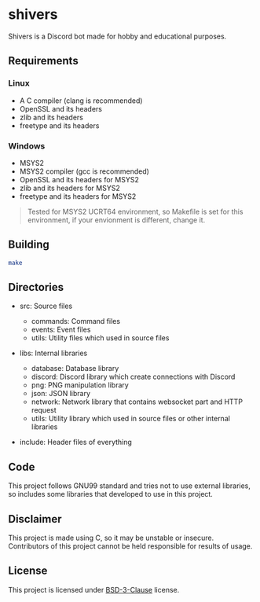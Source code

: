 # shivers
Shivers is a Discord bot made for hobby and educational purposes.

## Requirements

### Linux
+ A C compiler (clang is recommended)
+ OpenSSL and its headers
+ zlib and its headers
+ freetype and its headers

### Windows
+ MSYS2
+ MSYS2 compiler (gcc is recommended)
+ OpenSSL and its headers for MSYS2
+ zlib and its headers for MSYS2
+ freetype and its headers for MSYS2

> Tested for MSYS2 UCRT64 environment, so Makefile is set for this environment, if your envionment is different, change it.

## Building
```bash
make
```

## Directories
+ src: Source files
	+ commands: Command files
	+ events: Event files
	+ utils: Utility files which used in source files

+ libs: Internal libraries
	+ database: Database library
	+ discord: Discord library which create connections with Discord
	+ png: PNG manipulation library
	+ json: JSON library
	+ network: Network library that contains websocket part and HTTP request
	+ utils: Utility library which used in source files or other internal libraries

+ include: Header files of everything

## Code
This project follows GNU99 standard and tries not to use external libraries, so includes some libraries that developed to use in this project.

## Disclaimer
This project is made using C, so it may be unstable or insecure. Contributors of this project cannot be held responsible for results of usage.

## License
This project is licensed under [BSD-3-Clause](./LICENSE) license.

